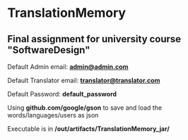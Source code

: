 # TranslationMemory
## Final assignment for university course "SoftwareDesign" 

Default Admin email: **admin@admin.com** 

Default Translator email: **translator@translator.com** 

Default Password: **default_password** 

Using **github.com/google/gson** to save and load the words/languages/users as json 

Executable is in **/out/artifacts/TranslationMemory_jar/**
